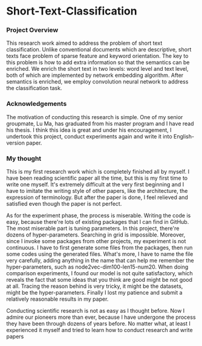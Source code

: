# Short-Text-Classification

### Project Overview

This research work aimed to address the problem of short text classification. Unlike conventional documents which are descriptive, short texts face problem of sparse feature and keyword orientation. The key to this problem is how to add extra information so that the semantics can be enriched. We enrich the short text in two levels: word level and text level, both of which are implemented by network embedding algorithm. After semantics is enriched, we employ convolution neural network to address the classification task.

### Acknowledgements

The motivation of conducting this research is simple. One of my senior groupmate, Lu Ma, has graduated from his master program and I have read his thesis. I think this idea is great and under his encouragement, I undertook this project, conduct experiments again and write it into English-version paper.

### My thought

This is my first research work which is completely finished all by myself. I have been reading scientific paper all the time, but this is my first time to write one myself. It's extremely difficult at the very first beginning and I have to imitate the writing style of other papers, like the architecture, the expression of terminology. But after the paper is done, I feel relieved and satisfied even though the paper is not perfect.

As for the experiment phase, the process is miserable. Writing the code is easy, because there're lots of existing packages that I can find in GitHub. The most miserable part is tuning parameters. In this project, there're dozens of hyper-parameters. Searching in grid is impossible. Moreover, since I invoke some packages from other projects, my experiment is not continuous. I have to first generate some files from the packages, then run some codes using the generated files. What's more, I have to name the file very carefully, adding anything in the name that can help me remember the hyper-parameters, such as node2vec-dim100-len15-num20. When doing comparison experiments, I found our model is not quite satisfactory, which reveals the fact that some ideas that you think are good might be not good at all.  Tracing the reason behind is very tricky, it might be the datasets, might be the hyper-parameters. Finally I lost my patience and submit a relatively reasonable results in my paper.

Conducting scientific research is not as easy as I thought before. Now I admire our pioneers more than ever, because I have undergone the process they have been through dozens of years before.  No matter what, at least I experienced it myself and tried to learn how to conduct research and write papers